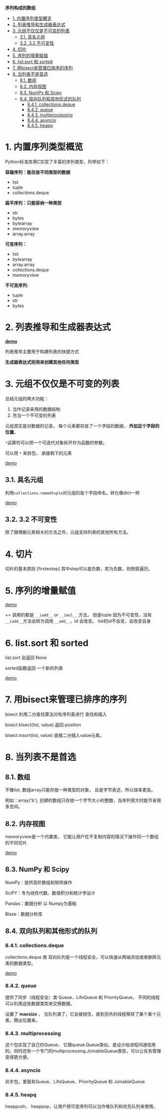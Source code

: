 **序列构成的数组**

- [1. 内置序列类型概览](#1-内置序列类型概览)
- [2. 列表推导和生成器表达式](#2-列表推导和生成器表达式)
- [3. 元组不仅仅是不可变的列表](#3-元组不仅仅是不可变的列表)
  - [3.1. 具名元组](#31-具名元组)
  - [3.2. 3.2 不可变性](#32-32-不可变性)
- [4. 切片](#4-切片)
- [5. 序列的增量赋值](#5-序列的增量赋值)
- [6. list.sort 和 sorted](#6-listsort-和-sorted)
- [7. 用bisect来管理已排序的序列](#7-用bisect来管理已排序的序列)
- [8. 当列表不是首选](#8-当列表不是首选)
  - [8.1. 数组](#81-数组)
  - [8.2. 内存视图](#82-内存视图)
  - [8.3. NumPy 和 Scipy](#83-numpy-和-scipy)
  - [8.4. 双向队列和其他形式的队列](#84-双向队列和其他形式的队列)
    - [8.4.1. collections.deque](#841-collectionsdeque)
    - [8.4.2. queue](#842-queue)
    - [8.4.3. multiprocessing](#843-multiprocessing)
    - [8.4.4. asyncio](#844-asyncio)
    - [8.4.5. heapq](#845-heapq)

# 1. 内置序列类型概览

Python标准库用C实现了丰富的序列类型，列举如下：

**容器序列：能存放不同类型的数据**
- list
- tuple
- collections.deque

**扁平序列：只能容纳一种类型**
- str
- bytes
- bytearray
- memoryview
- array.array

**可变序列：**
- list
- bytearray
- array.array
- collections.deque
- memoryview

**不可变序列:**
- tuple
- str
- bytes

# 2. 列表推导和生成器表达式
**[demo](../第二章/listcomps_and_genexps.ipynb)**

列表推导主要用于构建列表的快捷方式

**生成器表达式则用来创建其他任何类型**


# 3. 元组不仅仅是不可变的列表
总结元组的两大功能：
1. 当作记录来用的数据结构
2. 充当一个不可变的列表


元组其实是对数据的记录， 每个元素都存放了一个字段的数据， **外加这个字段的位置**。

`*`运算符可以把一个可迭代对象拆开作为函数的参数。

可以用 `*` 来拆包， 承接剩下的元素

[demo](tuple.ipynb)

## 3.1. 具名元组
利用`collections.namedtuple`对元组的各个字段命名，转化像dict一样

[demo](tuple.ipynb)

## 3.2. 3.2 不可变性
除了跟增删元素相关的方法之外，元组支持列表的其他所有方法。

# 4. 切片
切片的基本原则  [first:end:step] 其中step可以是负数，若为负数，则倒叙遍历。


# 5. 序列的增量赋值
[demo](./tuple.ipynb)

+= 调用的都是 `__iadd__` or `__imul__` 方法， 但是tuple 因为不可变性，没有`__iadd__`方法会转为调用 `__add__`，id 会改变。 list的id不会变，会改变自身

# 6. list.sort 和 sorted
list.sort 会返回 None

sorted函数返回 一个新的列表

[demo](./sort.ipynb)

# 7. 用bisect来管理已排序的序列
bisect 利用二分查找算法对有序列表进行 查找和插入

bisect.bisect(list, value) 返回 position

bisect.insort(list, value) 直接二分插入value元素。

# 8. 当列表不是首选
## 8.1. 数组
不像list, 数组array只能存放一种类型的对象， 且是字节表述，所以效率更高。

例如：array('b'), 创建的数组只存放一个字节大小的整数，当序列很大时能节省很多空间。

## 8.2. 内存视图
memoryview是一个内置类， 它能让用户在不复制内容的情况下操作同一个数组的不同切片

[demo](./memoryview.ipynb)


## 8.3. NumPy 和 Scipy
NumPy：提供高阶数组和矩阵操作

SciPY：专为线性代数、数值积分和统计学设计

Pandas：数据分析 以 Numpy为基础

Blaze：数据分析库

## 8.4. 双向队列和其他形式的队列
### 8.4.1. collections.deque
collections.deque 类 双向队列是一个线程安全，可以快速从两端添加或者删除元素的数据类型。

[demo](./deque.ipynb)

### 8.4.2. queue

提供了同步（线程安全）类 Queue、LifoQueue 和 PriorityQueue， 不同的线程可以利用这些数据类型来交换数据。

设置了 **maxsize** ， 当队列满了，它会被锁住，直到另外的线程移除了某个某个元素，腾出位置来。

### 8.4.3. multiprocessing
这个包实现了自己的Queue， 它跟queue.Queue类似，是设计给进程间通信用的。同时还有一个专门的multiprocessing.JoinableQueue类型，可以让任务管理变得更方便。

### 8.4.4. asyncio
异步包，里面有Queue、LifoQueue、PriorityQueue 和 JoinableQueue

### 8.4.5. heapq
heappush、 heappop，让用户把可变序列可以当作堆队列和优先队列来使用。